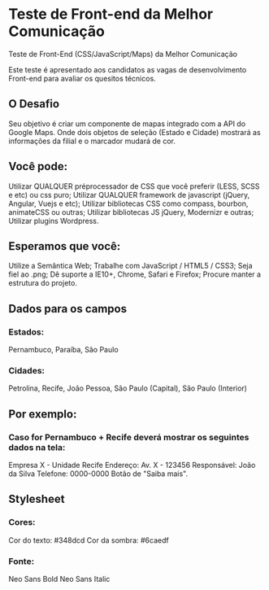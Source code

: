 # Teste de Front-end da Melhor Comunicação
Teste de Front-End (CSS/JavaScript/Maps) da Melhor Comunicação

Este teste é apresentado aos candidatos as vagas de desenvolvimento Front-end para avaliar os quesitos técnicos.

## O Desafio
Seu objetivo é criar um componente de mapas integrado com a API do Google Maps. Onde dois objetos de seleção (Estado e Cidade) mostrará as informações da filial e o marcador mudará de cor.

## Você pode:
Utilizar QUALQUER préprocessador de CSS que você preferir (LESS, SCSS e etc) ou css puro;
Utilizar QUALQUER framework de javascript (jQuery, Angular, Vuejs e etc);
Utilizar bibliotecas CSS como compass, bourbon, animateCSS ou outras;
Utilizar bibliotecas JS jQuery, Modernizr e outras;
Utilizar plugins Wordpress.

## Esperamos que você:
Utilize a Semântica Web;
Trabalhe com JavaScript / HTML5 / CSS3;
Seja fiel ao .png;
Dê suporte a IE10+, Chrome, Safari e Firefox;
Procure manter a estrutura do projeto.

## Dados para os campos

### Estados:
Pernambuco, Paraíba, São Paulo

### Cidades:
Petrolina, Recife, João Pessoa, São Paulo (Capital), São Paulo (Interior)

## Por exemplo:
### Caso for Pernambuco + Recife deverá mostrar os seguintes dados na tela:
Empresa X - Unidade Recife
Endereço: Av. X - 123456
Responsável: João da Silva
Telefone: 0000-0000
Botão de "Saiba mais".

## Stylesheet
### Cores:
Cor do texto: #348dcd
Cor da sombra: #6caedf

### Fonte:
Neo Sans Bold
Neo Sans Italic
